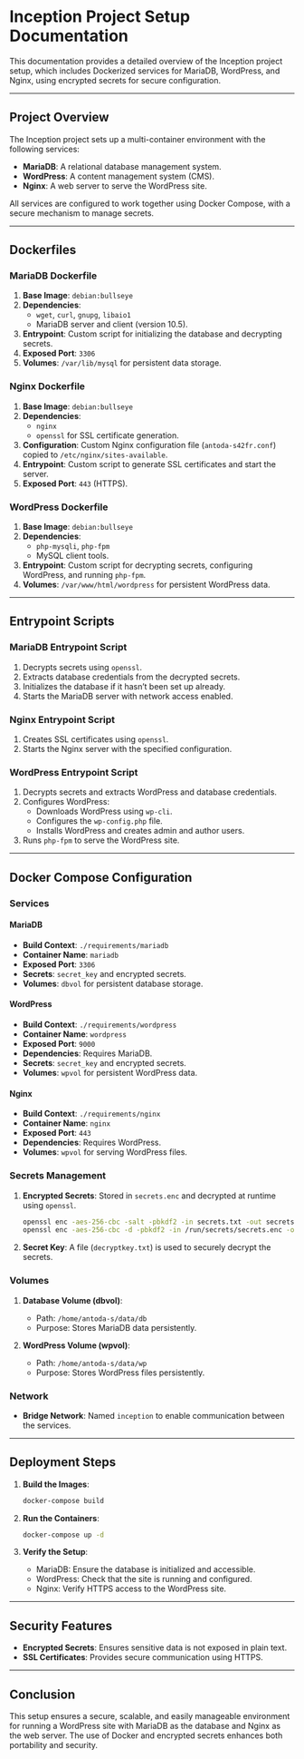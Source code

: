 # Inception Project Setup Documentation

This documentation provides a detailed overview of the Inception project setup, which includes Dockerized services for MariaDB, WordPress, and Nginx, using encrypted secrets for secure configuration.

---

## Project Overview

The Inception project sets up a multi-container environment with the following services:

- **MariaDB**: A relational database management system.
- **WordPress**: A content management system (CMS).
- **Nginx**: A web server to serve the WordPress site.

All services are configured to work together using Docker Compose, with a secure mechanism to manage secrets.

---

## Dockerfiles

### MariaDB Dockerfile

1. **Base Image**: `debian:bullseye`
2. **Dependencies**:
   - `wget`, `curl`, `gnupg`, `libaio1`
   - MariaDB server and client (version 10.5).
3. **Entrypoint**: Custom script for initializing the database and decrypting secrets.
4. **Exposed Port**: `3306`
5. **Volumes**: `/var/lib/mysql` for persistent data storage.

### Nginx Dockerfile

1. **Base Image**: `debian:bullseye`
2. **Dependencies**:
   - `nginx`
   - `openssl` for SSL certificate generation.
3. **Configuration**: Custom Nginx configuration file (`antoda-s42fr.conf`) copied to `/etc/nginx/sites-available`.
4. **Entrypoint**: Custom script to generate SSL certificates and start the server.
5. **Exposed Port**: `443` (HTTPS).

### WordPress Dockerfile

1. **Base Image**: `debian:bullseye`
2. **Dependencies**:
   - `php-mysqli`, `php-fpm`
   - MySQL client tools.
3. **Entrypoint**: Custom script for decrypting secrets, configuring WordPress, and running `php-fpm`.
4. **Volumes**: `/var/www/html/wordpress` for persistent WordPress data.

---

## Entrypoint Scripts

### MariaDB Entrypoint Script

1. Decrypts secrets using `openssl`.
2. Extracts database credentials from the decrypted secrets.
3. Initializes the database if it hasn’t been set up already.
4. Starts the MariaDB server with network access enabled.

### Nginx Entrypoint Script

1. Creates SSL certificates using `openssl`.
2. Starts the Nginx server with the specified configuration.

### WordPress Entrypoint Script

1. Decrypts secrets and extracts WordPress and database credentials.
2. Configures WordPress:
   - Downloads WordPress using `wp-cli`.
   - Configures the `wp-config.php` file.
   - Installs WordPress and creates admin and author users.
3. Runs `php-fpm` to serve the WordPress site.

---

## Docker Compose Configuration

### Services

#### MariaDB
- **Build Context**: `./requirements/mariadb`
- **Container Name**: `mariadb`
- **Exposed Port**: `3306`
- **Secrets**: `secret_key` and encrypted secrets.
- **Volumes**: `dbvol` for persistent database storage.

#### WordPress
- **Build Context**: `./requirements/wordpress`
- **Container Name**: `wordpress`
- **Exposed Port**: `9000`
- **Dependencies**: Requires MariaDB.
- **Secrets**: `secret_key` and encrypted secrets.
- **Volumes**: `wpvol` for persistent WordPress data.

#### Nginx
- **Build Context**: `./requirements/nginx`
- **Container Name**: `nginx`
- **Exposed Port**: `443`
- **Dependencies**: Requires WordPress.
- **Volumes**: `wpvol` for serving WordPress files.

### Secrets Management

1. **Encrypted Secrets**: Stored in `secrets.enc` and decrypted at runtime using `openssl`.
    ```bash
    openssl enc -aes-256-cbc -salt -pbkdf2 -in secrets.txt -out secrets.enc -pass pass:$(cat decryptkey.txt)
    openssl enc -aes-256-cbc -d -pbkdf2 -in /run/secrets/secrets.enc -out /run/secrets/secrets.txt -pass pass:$(cat /run/secrets/secret_key)
    ```
2. **Secret Key**: A file (`decryptkey.txt`) is used to securely decrypt the secrets.

### Volumes

1. **Database Volume (dbvol)**:
   - Path: `/home/antoda-s/data/db`
   - Purpose: Stores MariaDB data persistently.

2. **WordPress Volume (wpvol)**:
   - Path: `/home/antoda-s/data/wp`
   - Purpose: Stores WordPress files persistently.

### Network

- **Bridge Network**: Named `inception` to enable communication between the services.

---

## Deployment Steps

1. **Build the Images**:
   ```bash
   docker-compose build
   ```

2. **Run the Containers**:
   ```bash
   docker-compose up -d
   ```

3. **Verify the Setup**:
   - MariaDB: Ensure the database is initialized and accessible.
   - WordPress: Check that the site is running and configured.
   - Nginx: Verify HTTPS access to the WordPress site.

---

## Security Features

- **Encrypted Secrets**: Ensures sensitive data is not exposed in plain text.
- **SSL Certificates**: Provides secure communication using HTTPS.

---

## Conclusion

This setup ensures a secure, scalable, and easily manageable environment for running a WordPress site with MariaDB as the database and Nginx as the web server. The use of Docker and encrypted secrets enhances both portability and security.

